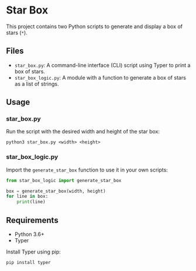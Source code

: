 # Star Box

This project contains two Python scripts to generate and display a box of stars (`*`).

## Files

- `star_box.py`: A command-line interface (CLI) script using Typer to print a box of stars.
- `star_box_logic.py`: A module with a function to generate a box of stars as a list of strings.

## Usage

### star_box.py

Run the script with the desired width and height of the star box:

```
python3 star_box.py <width> <height>
```

### star_box_logic.py

Import the `generate_star_box` function to use it in your own scripts:

```python
from star_box_logic import generate_star_box

box = generate_star_box(width, height)
for line in box:
    print(line)
```

## Requirements

- Python 3.6+
- Typer

Install Typer using pip:

```
pip install typer

